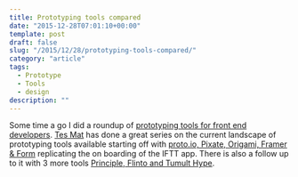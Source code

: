 ```yaml
---
title: Prototyping tools compared
date: "2015-12-28T07:01:10+00:00"
template: post
draft: false
slug: "/2015/12/28/prototyping-tools-compared/"
category: "article"
tags:
  - Prototype
  - Tools
  - design
description: ""
---
```


Some time a go I did a roundup of <a href="http://www.andrewford.co.nz/rapid-prototyping-tools-fr/">prototyping tools for front end developers</a>. <a href="https://twitter.com/cptv8">Tes Mat</a> has done a great series on the current landscape of prototyping tools available starting off with <a href="https://medium.com/sketch-app-sources/five-app-prototyping-tools-compared-form-framer-origami-pixate-proto-io-c2acc9062c61#.mh07rx1bf">proto.io, Pixate, Origami, Framer &amp; Form</a> replicating the on boarding of the IFTT app. There is also a follow up to it with 3 more tools <a href="https://medium.com/sketch-app-sources/three-more-app-prototyping-tools-compared-principle-flinto-for-mac-tumult-hype-f73bc056bb42#.7zg5j2swu">Principle, Flinto and Tumult Hype</a>.